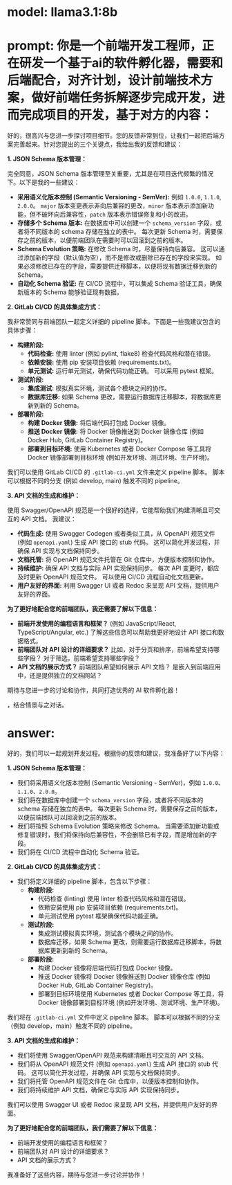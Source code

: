 # model: llama3.1:8b
# prompt: 你是一个前端开发工程师，正在研发一个基于ai的软件孵化器，需要和后端配合，对齐计划，设计前端技术方案，做好前端任务拆解逐步完成开发，进而完成项目的开发，基于对方的内容：
好的，很高兴与您进一步探讨项目细节。您的反馈非常到位，让我们一起把后端方案完善起来。针对您提出的三个关键点，我给出我的反馈和建议：

**1. JSON Schema 版本管理：**

完全同意，JSON Schema 版本管理至关重要，尤其是在项目迭代频繁的情况下。以下是我的一些建议：

*   **采用语义化版本控制 (Semantic Versioning - SemVer):**  例如 `1.0.0`, `1.1.0`, `2.0.0`。  `major` 版本变更表示非向后兼容的更改，`minor` 版本表示添加新功能，但不破坏向后兼容性，`patch` 版本表示错误修复和小的改进。
*   **存储多个 Schema 版本:**  在数据库中可以创建一个 `schema_version` 字段，或者将不同版本的 schema 存储在独立的表中。 每次更新 Schema 时，需要保存之前的版本，以便前端团队在需要时可以回滚到之前的版本。
*   **Schema Evolution 策略:** 在修改 Schema 时，尽量保持向后兼容。 这可以通过添加新的字段（默认值为空），而不是修改或删除已存在的字段来实现。 如果必须修改已存在的字段，需要提供迁移脚本，以便将现有数据迁移到新的 Schema。
*   **自动化 Schema 验证:** 在 CI/CD 流程中，可以集成 Schema 验证工具，确保新版本的 Schema 能够验证现有数据。

**2. GitLab CI/CD 的具体集成方式：**

我非常赞同与前端团队一起定义详细的 pipeline 脚本。下面是一些我建议包含的具体步骤：

*   **构建阶段:**
    *   **代码检查:**  使用 linter (例如 pylint, flake8) 检查代码风格和潜在错误。
    *   **依赖安装:** 使用 pip 安装项目依赖 (requirements.txt)。
    *   **单元测试:** 运行单元测试，确保代码功能正确。  可以采用 pytest 框架。
*   **测试阶段:**
    *   **集成测试:**  模拟真实环境，测试各个模块之间的协作。
    *   **数据库迁移:**  如果 Schema 更改，需要运行数据库迁移脚本，将数据库更新到新的 Schema。
*   **部署阶段:**
    *   **构建 Docker 镜像:** 将后端代码打包成 Docker 镜像。
    *   **推送 Docker 镜像:**  将 Docker 镜像推送到 Docker 镜像仓库 (例如 Docker Hub, GitLab Container Registry)。
    *   **部署到目标环境:** 使用 Kubernetes 或者 Docker Compose 等工具将 Docker 镜像部署到目标环境 (例如开发环境、测试环境、生产环境)。

我们可以使用 GitLab CI/CD 的 `.gitlab-ci.yml` 文件来定义 pipeline 脚本。 脚本可以根据不同的分支 (例如 develop, main) 触发不同的 pipeline。

**3. API 文档的生成和维护：**

使用 Swagger/OpenAPI 规范是一个很好的选择，它能帮助我们构建清晰且可交互的 API 文档。 我建议：

*   **代码生成:**  使用 Swagger Codegen 或者类似工具，从 OpenAPI 规范文件 (例如 `openapi.yaml`) 生成 API 接口的 stub 代码。  这可以简化开发过程，并确保 API 实现与文档保持同步。
*   **文档托管:** 将 OpenAPI 规范文件托管在 Git 仓库中，方便版本控制和协作。
*   **持续维护:** 确保 API 文档与实际 API 实现保持同步。  每次 API 变更时，都应及时更新 OpenAPI 规范文件。 可以使用 CI/CD 流程自动化文档更新。
*   **用户友好的界面:**  利用 Swagger UI 或者 Redoc 来呈现 API 文档，提供用户友好的界面。

**为了更好地配合您的前端团队，我还需要了解以下信息：**

*   **前端开发使用的编程语言和框架？** (例如 JavaScript/React, TypeScript/Angular, etc.) 了解这些信息可以帮助我更好地设计 API 接口和数据格式。
*   **前端团队对 API 设计的详细要求？** 比如，对于分页和排序，前端希望支持哪些字段？  对于筛选，前端希望支持哪些字段？
*   **API 文档的展示方式？**  前端团队希望如何展示 API 文档？  是嵌入到前端应用中，还是提供独立的文档网站？

期待与您进一步的讨论和协作，共同打造优秀的 AI 软件孵化器！

，结合情景与之对话。
# answer: 
 好的，我们可以一起规划开发过程。根据你的反馈和建议，我准备好了以下内容：

**1. JSON Schema 版本管理：**

*   我们将采用语义化版本控制 (Semantic Versioning - SemVer)，例如 `1.0.0`、`1.1.0`、`2.0.0`。
*   我们将在数据库中创建一个 `schema_version` 字段，或者将不同版本的 schema 存储在独立的表中。 每次更新 Schema 时，需要保存之前的版本，以便前端团队可以回滚到之前的版本。
*   我们将按照 Schema Evolution 策略来修改 Schema。 当需要添加新功能或修复错误时，我们将保持向后兼容性，不会删除已有字段，而是增加新的字段。
*   我们将在 CI/CD 流程中自动化 Schema 验证。

**2. GitLab CI/CD 的具体集成方式：**

*   我们将定义详细的 pipeline 脚本，包含以下步骤：
    *   **构建阶段:**
        +   代码检查 (linting) 使用 linter 检查代码风格和潜在错误。
        +   依赖安装使用 pip 安装项目依赖 (requirements.txt)。
        +   单元测试使用 pytest 框架确保代码功能正确。
    *   **测试阶段:**
        +   集成测试模拟真实环境，测试各个模块之间的协作。
        +   数据库迁移，如果 Schema 更改，则需要运行数据库迁移脚本，将数据库更新到新的 Schema。
    *   **部署阶段:**
        +   构建 Docker 镜像将后端代码打包成 Docker 镜像。
        +   推送 Docker 镜像将 Docker 镜像推送到 Docker 镜像仓库 (例如 Docker Hub, GitLab Container Registry)。
        +   部署到目标环境使用 Kubernetes 或者 Docker Compose 等工具，将 Docker 镜像部署到目标环境 (例如开发环境、测试环境、生产环境)。

我们将在 `.gitlab-ci.yml` 文件中定义 pipeline 脚本。 脚本可以根据不同的分支（例如 develop，main）触发不同的 pipeline。

**3. API 文档的生成和维护：**

*   我们将使用 Swagger/OpenAPI 规范来构建清晰且可交互的 API 文档。
*   我们将从 OpenAPI 规范文件 (例如 `openapi.yaml`) 生成 API 接口的 stub 代码。 这可以简化开发过程，并确保 API 实现与文档保持同步。
*   我们将托管 OpenAPI 规范文件在 Git 仓库中，以便版本控制和协作。
*   我们将持续维护 API 文档，确保它与实际 API 实现保持同步。

我们可以使用 Swagger UI 或者 Redoc 来呈现 API 文档，并提供用户友好的界面。

**为了更好地配合您的前端团队，我们需要了解以下信息：**

*   前端开发使用的编程语言和框架？
*   前端团队对 API 设计的详细要求？
*   API 文档的展示方式？

我准备好了这些内容，期待与您进一步讨论并协作！
